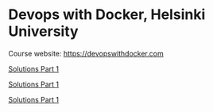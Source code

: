 # Devops with Docker, Helsinki University
Course website: https://devopswithdocker.com

[Solutions Part 1](part1/README.md)

[Solutions Part 1]()

[Solutions Part 1]()
